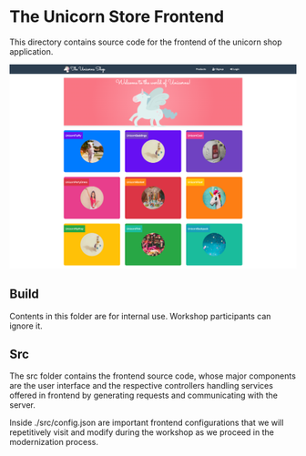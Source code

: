 # The Unicorn Store Frontend

This directory contains source code for the frontend of the unicorn shop application.

![](src/img/frontend.png)

## Build

Contents in this folder are for internal use. Workshop participants can ignore it.

## Src

The src folder contains the frontend source code, whose major components are the user interface and the respective controllers handling services offered in frontend by generating requests and communicating with the server.

Inside ./src/config.json are important frontend configurations that we will repetitively visit and modify during the workshop as we proceed in the modernization process.